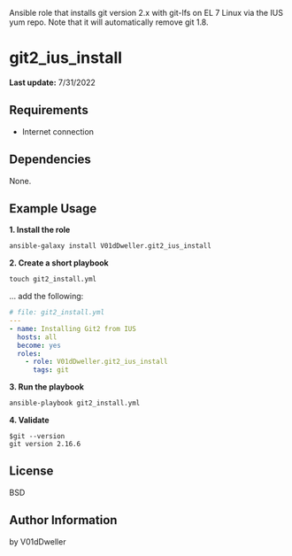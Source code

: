 Ansible role that installs git version 2.x with git-lfs on EL 7 Linux via the IUS yum repo. Note that it will automatically remove git 1.8.
# git2_ius_install

**Last update:** 7/31/2022
## Requirements
* Internet connection

## Dependencies


None.

## Example Usage


**1. Install the role**
```cmd
ansible-galaxy install V01dDweller.git2_ius_install
```

**2. Create a short playbook**
```cmd
touch git2_install.yml
```

... add the following:
```yaml
# file: git2_install.yml
---
- name: Installing Git2 from IUS
  hosts: all
  become: yes
  roles:
    - role: V01dDweller.git2_ius_install
      tags: git
```

**3. Run the playbook**
```cmd
ansible-playbook git2_install.yml
```

**4. Validate**
```
$git --version
git version 2.16.6
```

## License

BSD

## Author Information

by V01dDweller

